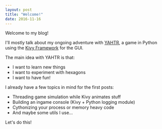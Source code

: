 ```yaml
---
layout: post
title: "Welcome!"
date: 2016-11-16
---
```


Welcome to my blog!

I'll mostly talk about my ongoing adventure with [YAHTR](https://github.com/fp12/yahtr), a game in Python using the [Kivy Framework](https://kivy.org) for the GUI.

The main idea with YAHTR is that:
* I want to learn new things
* I want to experiment with hexagons
* I want to have fun!

I already have a few topics in mind for the first posts:
* Threading game simulation while Kivy animates stuff
* Building an ingame console (Kivy + Python logging module)
* Cythonizing your process or memory heavy code
* And maybe some utils I use...

Let's do this!
